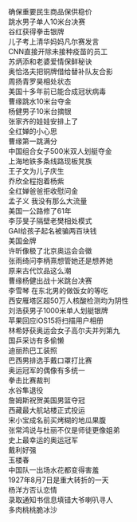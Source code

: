 确保重要民生商品保供稳价  
跳水男子单人10米台决赛  
谷红获得拳击银牌  
儿子考上清华妈妈凡尔赛发言  
CNN直接开除未接种疫苗的员工  
苏炳添和老婆爱情保鲜秘诀  
奥恰洛夫把铜牌借给替补队友合影  
周扬青罗昊相处状态  
美国十多年前已能合成冠状病毒  
曹缘跳水10米台夺金  
杨健男子10米台摘银  
张家齐的娃娃安排上了  
全红婵的小心思  
曹缘第一跳满分  
中国组合女子500米双人划艇夺金  
上海地铁多条线路现板凳族  
王子文为儿子庆生  
乔欣全程抱着杨紫  
全红婵爸爸拒收慰问金  
孟子义 我没有那么大流量  
美国一公路修了61年  
李莎旻子隔壁老樊相处模式  
GAI给孩子起名被骗两百块钱  
美国金牌  
许昕像极了北京奥运会会徽  
张雨绮问李柄熹想管她还是想养她  
原来古代饮品这么潮  
曹缘杨健出战十米跳台决赛  
李雪琴 在东北男的做饭女的等吃  
西安雁塔区超50万人核酸检测均为阴性  
刘浩获男子1000米单人划艇银牌  
苹果回应iOS15将扫描用户相册  
林希妤获奥运会女子高尔夫并列第九  
国乒采访有多偷懒  
迪丽热巴工装照  
巴西男排选手戴口罩打比赛  
奥运冠军的偶像有多统一  
拳击比赛裁判  
水谷隼退役  
詹姆斯祝贺美国男篮夺冠  
西藏最大航站楼正式投运  
宋小宝成名前买烤糊的地瓜果腹  
张常鸿说与杜丽不仅是师徒更像姐弟  
史上最幸运的奥运冠军  
戴利好强  
玉楼春  
中国队一出场水花都变得害羞  
1927年8月7日是重大转折的一天  
杨洋方否认恋情  
录取通知书信息填错大爷喇叭寻人  
多肉桃桃脆冰沙  
